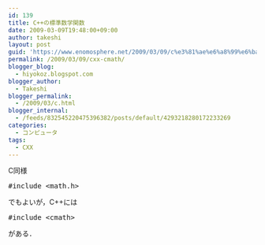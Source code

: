 ```yaml
---
id: 139
title: C++の標準数学関数
date: 2009-03-09T19:48:00+09:00
author: takeshi
layout: post
guid: 'https://www.enomosphere.net/2009/03/09/c%e3%81%ae%e6%a8%99%e6%ba%96%e6%95%b0%e5%ad%a6%e9%96%a2%e6%95%b0/'
permalink: /2009/03/09/cxx-cmath/
blogger_blog:
  - hiyokoz.blogspot.com
blogger_author:
  - Takeshi
blogger_permalink:
  - /2009/03/c.html
blogger_internal:
  - /feeds/832545220475396382/posts/default/4293218280172233269
categories:
  - コンピュータ
tags:
  - CXX
---
```

C同様
<pre>#include &lt;math.h&gt;</pre>
でもよいが，C++には
<pre>#include &lt;cmath&gt;</pre>
がある．